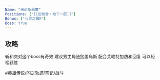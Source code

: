 ```yaml
---
Name: "米诺斯恶魔"
Positions: ["[[旧校舍‧地下一层]]"]
Bonus: ["心灵之霞R"]
Boss: true
---
```


## 攻略
斩和突对这个boss有奇效
建议男主角链接盖乌斯
配合艾略特加防和回复
可以轻松获胜

#英雄传说/闪之轨迹/笔记/战斗